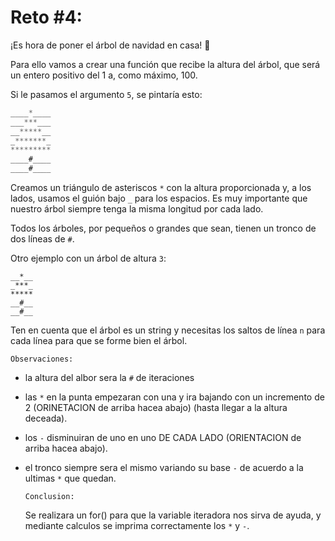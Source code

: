 #  Reto #4:

¡Es hora de poner el árbol de navidad en casa! 🎄

Para ello vamos a crear una función que recibe la altura del árbol, que será un entero positivo del 1 a, como máximo, 100.

Si le pasamos el argumento ```5```, se pintaría esto:

```javascript
____*____
___***___
__*****__
_*******_
*********
____#____
____#____
```
Creamos un triángulo de asteriscos ```*``` con la altura proporcionada y, a los lados, usamos el guión bajo ```_``` para los espacios. Es muy importante que nuestro árbol siempre tenga la misma longitud por cada lado.

Todos los árboles, por pequeños o grandes que sean, tienen un tronco de dos líneas de ```#```.

Otro ejemplo con un árbol de altura ```3```:
```javascirpt
__*__
_***_
*****
__#__
__#__
```

Ten en cuenta que el árbol es un string y necesitas los saltos de línea ```n``` para cada línea para que se forme bien el árbol.

    Observaciones:

- la altura del albor sera la ```#``` de iteraciones
- las ```*``` en la punta empezaran con una y ira bajando con un incremento de 2 (ORINETACION de arriba hacea abajo) (hasta llegar a la altura deceada).
- los ```-``` disminuiran de uno en uno DE CADA LADO (ORIENTACION de arriba hacea abajo).
- el tronco siempre sera el mismo variando su base ```-``` de acuerdo a la ultimas ```*``` que quedan.

      Conclusion:

  Se realizara un for() para que la variable iteradora nos sirva de ayuda, y mediante calculos se imprima correctamente los ```*``` y ```-```.
